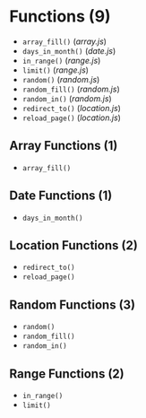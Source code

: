 # Functions (9)
* `array_fill()` (_array.js_)
* `days_in_month()` (_date.js_)
* `in_range()` (_range.js_)
* `limit()` (_range.js_)
* `random()` (_random.js_)
* `random_fill()` (_random.js_)
* `random_in()` (_random.js_)
* `redirect_to()` (_location.js_)
* `reload_page()` (_location.js_)

## Array Functions (1)
* `array_fill()`

## Date Functions (1)
* `days_in_month()`

## Location Functions (2)
* `redirect_to()`
* `reload_page()`

## Random Functions (3)
* `random()`
* `random_fill()`
* `random_in()`

## Range Functions (2)
* `in_range()`
* `limit()`
